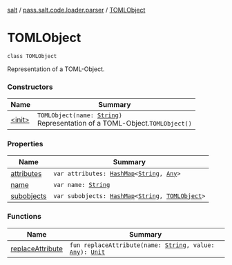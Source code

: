 [salt](../../index.md) / [pass.salt.code.loader.parser](../index.md) / [TOMLObject](./index.md)

# TOMLObject

`class TOMLObject`

Representation of a TOML-Object.

### Constructors

| Name | Summary |
|---|---|
| [&lt;init&gt;](-init-.md) | `TOMLObject(name: `[`String`](https://kotlinlang.org/api/latest/jvm/stdlib/kotlin/-string/index.html)`)`<br>Representation of a TOML-Object.`TOMLObject()` |

### Properties

| Name | Summary |
|---|---|
| [attributes](attributes.md) | `var attributes: `[`HashMap`](https://kotlinlang.org/api/latest/jvm/stdlib/kotlin.collections/-hash-map/index.html)`<`[`String`](https://kotlinlang.org/api/latest/jvm/stdlib/kotlin/-string/index.html)`, `[`Any`](https://kotlinlang.org/api/latest/jvm/stdlib/kotlin/-any/index.html)`>` |
| [name](name.md) | `var name: `[`String`](https://kotlinlang.org/api/latest/jvm/stdlib/kotlin/-string/index.html) |
| [subobjects](subobjects.md) | `var subobjects: `[`HashMap`](https://kotlinlang.org/api/latest/jvm/stdlib/kotlin.collections/-hash-map/index.html)`<`[`String`](https://kotlinlang.org/api/latest/jvm/stdlib/kotlin/-string/index.html)`, `[`TOMLObject`](./index.md)`>` |

### Functions

| Name | Summary |
|---|---|
| [replaceAttribute](replace-attribute.md) | `fun replaceAttribute(name: `[`String`](https://kotlinlang.org/api/latest/jvm/stdlib/kotlin/-string/index.html)`, value: `[`Any`](https://kotlinlang.org/api/latest/jvm/stdlib/kotlin/-any/index.html)`): `[`Unit`](https://kotlinlang.org/api/latest/jvm/stdlib/kotlin/-unit/index.html) |
